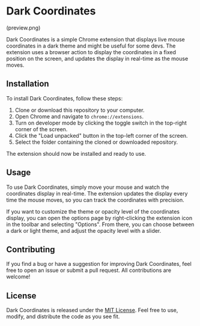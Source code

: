 # Dark Coordinates

(preview.png)

Dark Coordinates is a simple Chrome extension that displays live mouse coordinates in a dark theme and might be useful for some devs. The extension uses a browser action to display the coordinates in a fixed position on the screen, and updates the display in real-time as the mouse moves.

## Installation

To install Dark Coordinates, follow these steps:

1. Clone or download this repository to your computer.
2. Open Chrome and navigate to `chrome://extensions`.
3. Turn on developer mode by clicking the toggle switch in the top-right corner of the screen.
4. Click the "Load unpacked" button in the top-left corner of the screen.
5. Select the folder containing the cloned or downloaded repository.

The extension should now be installed and ready to use.

## Usage

To use Dark Coordinates, simply move your mouse and watch the coordinates display in real-time. The extension updates the display every time the mouse moves, so you can track the coordinates with precision.

If you want to customize the theme or opacity level of the coordinates display, you can open the options page by right-clicking the extension icon in the toolbar and selecting "Options". From there, you can choose between a dark or light theme, and adjust the opacity level with a slider.

## Contributing

If you find a bug or have a suggestion for improving Dark Coordinates, feel free to open an issue or submit a pull request. All contributions are welcome!

## License

Dark Coordinates is released under the [MIT License](https://opensource.org/licenses/MIT). Feel free to use, modify, and distribute the code as you see fit.
